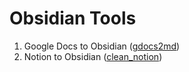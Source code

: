 # Obsidian Tools

1) Google Docs to Obsidian ([gdocs2md](gdocs2md/README.md))
2) Notion to Obsidian ([clean_notion](clean_notion/README.md))